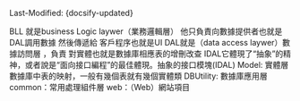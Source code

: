Last-Modified: {docsify-updated}

BLL 就是business Logic laywer（業務邏輯層） 他只負責向數據提供者也就是DAL調用數據 然後傳遞給 客戶程序也就是UI
DAL就是（data access laywer）數據訪問層 ，負責 對實體也就是數據庫相應表的增刪改查
IDAL它體現了“抽象”的精神，或者說是“面向接口編程”的最佳體現。抽象的接口模塊(IDAL) 
Model: 實體層數據庫中表的映射，一般有幾個表就有幾個實體類
DBUtility: 數據庫應用層
common：常用處理組件層
web：（Web）網站項目
